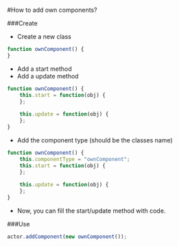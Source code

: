 #How to add own components?

###Create
- Create a new class

```javascript
function ownComponent() {
}
```

- Add a start method
- Add a update method

```javascript
function ownComponent() {
	this.start = function(obj) {
	};
	
	this.update = function(obj) {
	};
}
```

- Add the component type (should be the classes name)

```javascript
function ownComponent() {
	this.componentType = "ownComponent";
	this.start = function(obj) {
	};
	
	this.update = function(obj) {
	};
}
```

- Now, you can fill the start/update method with code.

###Use

```javascript
actor.addComponent(new ownComponent());
```


